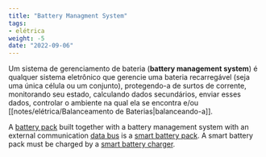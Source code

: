 ```yaml
---
title: "Battery Managment System"
tags:
- elétrica
weight: -5
date: "2022-09-06"
---
```


Um sistema de gerenciamento de bateria (**battery management system**) é qualquer sistema eletrônico que gerencie uma bateria recarregável (seja uma única célula ou um conjunto), protegendo-a de surtos de corrente, monitorando seu estado, calculando dados secundários, enviar esses dados, controlar o ambiente na qual ela se encontra e/ou [[notes/elétrica/Balanceamento de Baterias|balanceando-a]].

A [battery pack](https://en.wikipedia.org/wiki/Battery_pack "Battery pack") built together with a battery management system with an external communication [data bus](https://en.wikipedia.org/wiki/Bus_(computing) "Bus (computing)") is a [smart battery pack](https://en.wikipedia.org/wiki/Smart_battery_pack "Smart battery pack"). A smart battery pack must be charged by a [smart battery charger](https://en.wikipedia.org/wiki/Smart_battery_charger "Smart battery charger").
